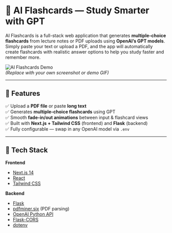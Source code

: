 # 📘 AI Flashcards — Study Smarter with GPT

AI Flashcards is a full-stack web application that generates **multiple-choice flashcards** from lecture notes or PDF uploads using **OpenAI’s GPT models**.  
Simply paste your text or upload a PDF, and the app will automatically create flashcards with realistic answer options to help you study faster and remember more.

![AI Flashcards Demo](https://via.placeholder.com/900x500?text=Demo+Screenshot)  
*(Replace with your own screenshot or demo GIF)*

---

## 🚀 Features
✅ Upload a **PDF file** or paste **long text**  
✅ Generates **multiple-choice flashcards** using GPT  
✅ Smooth **fade-in/out animations** between input & flashcard views  
✅ Built with **Next.js + Tailwind CSS** (frontend) and **Flask** (backend)  
✅ Fully configurable — swap in any OpenAI model via `.env`  

---

## 🧠 Tech Stack

**Frontend**
- [Next.js 14](https://nextjs.org/)
- [React](https://reactjs.org/)
- [Tailwind CSS](https://tailwindcss.com/)

**Backend**
- [Flask](https://flask.palletsprojects.com/)
- [pdfminer.six](https://github.com/pdfminer/pdfminer.six) (PDF parsing)
- [OpenAI Python API](https://github.com/openai/openai-python)
- [Flask-CORS](https://flask-cors.readthedocs.io/en/latest/)
- [dotenv](https://pypi.org/project/python-dotenv/)
